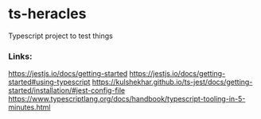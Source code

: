 # ts-heracles
Typescript project to test things


### Links:

https://jestjs.io/docs/getting-started
https://jestjs.io/docs/getting-started#using-typescript
https://kulshekhar.github.io/ts-jest/docs/getting-started/installation/#jest-config-file
https://www.typescriptlang.org/docs/handbook/typescript-tooling-in-5-minutes.html
